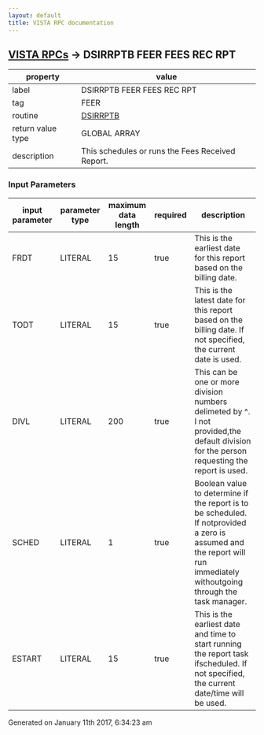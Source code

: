 ```yaml
---
layout: default
title: VISTA RPC documentation
---
```




## [VISTA RPCs](TableOfContent.md) &#8594; DSIRRPTB FEER FEES REC RPT 

 property | value 
--- | --- 
 label | DSIRRPTB FEER FEES REC RPT
 tag | FEER
 routine | [DSIRRPTB](http://code.osehra.org/dox/Routine_DSIRRPTB_source.html)
 return value type | GLOBAL ARRAY
 description | This schedules or runs the Fees Received Report.

### Input Parameters

| input parameter | parameter type | maximum data length | required | description | 
| --- | --- | --- | --- | --- | 
| FRDT | LITERAL | 15 | true | This is the earliest date for this report based on the billing date. | 
| TODT | LITERAL | 15 | true | This is the latest date for this report based on the billing date.  If not specified, the current date is used. | 
| DIVL | LITERAL | 200 | true | This can be one or more division numbers delimeted by \^\. I not provided,the default division for the person requesting the report is used. | 
| SCHED | LITERAL | 1 | true | Boolean value to determine if the report is to be scheduled.  If notprovided a zero is assumed and the report will run immediately withoutgoing through the task manager. | 
| ESTART | LITERAL | 15 | true | This is the earliest date and time to start running the report task ifscheduled.  If not specified, the current date/time will be used. | 




Generated on January 11th 2017, 6:34:23 am